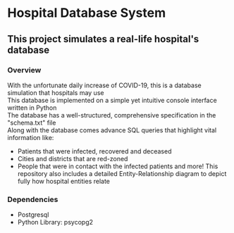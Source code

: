 # Hospital Database System #
## This project simulates a real-life hospital's database ##

### Overview
With the unfortunate daily increase of COVID-19, this is a database simulation that hospitals may use <br/> 
This database is implemented on a simple yet intuitive console interface written in Python <br/>
The database has a well-structured, comprehensive specification in the "schema.txt" file <br/>
Along with the database comes advance SQL queries that highlight vital information like:
  * Patients that were infected, recovered and deceased
  * Cities and districts that are red-zoned
  * People that were in contact with the infected patients and more!
This repository also includes a detailed Entity-Relationship diagram to depict fully how hospital entities relate <br/>

### Dependencies 
* Postgresql
* Python Library: psycopg2

